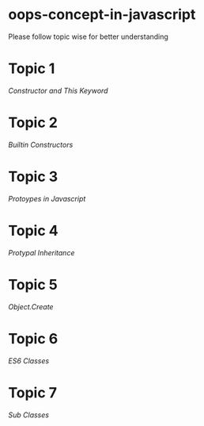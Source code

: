# oops-concept-in-javascript

Please follow topic wise for better understanding

# Topic 1

_Constructor and This Keyword_

# Topic 2

_Builtin Constructors_

# Topic 3

_Protoypes in Javascript_

# Topic 4

_Protypal Inheritance_

# Topic 5

_Object.Create_

# Topic 6

_ES6 Classes_

# Topic 7

_Sub Classes_
